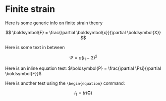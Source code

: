 <!-- ---
# layout: default
title:  "Finite strain page"
date:   2025-09-28
categories: Jekyll update
theme: jekyll-theme-cayman
--- -->
# Finite strain

Here is some generic info on finite strain theory

$$  
    \boldsymbol{F} = \frac{\partial \boldsymbol{x}}{\partial \boldsymbol{X}} 
$$  

Here is some text in between

$$
    \Psi = a(I_{1}-3)^2
$$

Here is an inline equation test: $\boldsymbol{P} = \frac{\partial \Psi}{\partial \boldsymbol{F}}$

Here is another test using the `\begin{equation}` command:

$$\begin{equation}
    I_{1} = tr\left( \boldsymbol{C}\right)
\end{equation}$$
